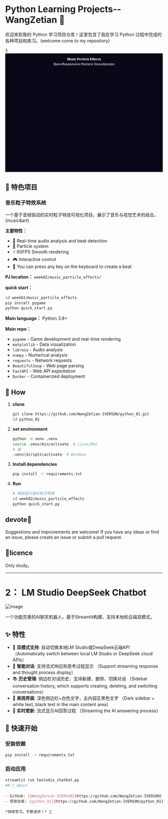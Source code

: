 # Python Learning Projects--WangZetian 🐍 

欢迎来到我的 Python 学习项目仓库！这里包含了我在学习 Python 过程中完成的各种项目和练习。(welcome come to my repository)

1:![Music Particle Effects](music_particle_effects.gif)

## 🎵 特色项目

### 音乐粒子特效系统
一个基于音频驱动的实时粒子特效可视化项目，展示了音乐与视觉艺术的结合。(music&art)

**主要特性：**
- 🎵 Real-time audio analysis and beat detection
- 🎨 Particle system
- ⚡ 60FPS Smooth rendering
- 🎮 Interactive control
- 📱 You can press any key on the keyboard to create a beat
  

**PJ location：** `week02/music_particle_effects/`

**quick start：**
```bash
cd week02/music_particle_effects
pip install pygame
python quick_start.py
```
**Main language：** Python 3.8+

**Main repo：**
- `pygame` - Game development and real-time rendering
- `matplotlib` - Data visualization
- `librosa` - Audio analysis
- `numpy` - Numerical analysis
- `requests` - Network requests
- `BeautifulSoup` - Web page parsing
- `FastAPI` - Web API  exploitation
- `Docker` - Containerized deployment

## 🚀 How

1. **clone**
   ```bash
   git clone https://github.com/WangZetian-IVERSON/python_01.git
   cd python_01
   ```

2. **set environment**
   ```bash
   python -m venv .venv
   source .venv/bin/activate  # Linux/Mac
   # 或
   .venv\Scripts\activate  # Windows
   ```

3. **Install dependencies**
   ```bash
   pip install -r requirements.txt
   ```

4. **Run**
   ```bash
   # 例如运行音乐粒子特效
   cd week02/music_particle_effects
   python quick_start.py
   ```

## devote🤝 
Suggestions and improvements are welcome! If you have any ideas or find an issue, please create an issue or submit a pull request.


## 📝licence

Only study。


---
# 2： LM Studio DeepSeek Chatbot
<img width="2550" height="1397" alt="image" src="https://github.com/user-attachments/assets/1165508b-def5-4244-82f7-025c4d1ca82f" />


一个功能完善的AI聊天机器人，基于Streamlit构建，支持本地和云端双模式。

## ✨ 特性

- 🤖 **双模式支持**: 自动切换本地LM Studio或DeepSeek云端API （Automatically switch between local LM Studio or DeepSeek cloud APIs）
- 💬 **智能对话**: 支持流式响应和思考过程显示 （Support streaming response and thought process display）
- 📚 **历史管理**: 侧边栏对话历史，支持新建、删除、切换对话 （Sidebar conversation history, which supports creating, deleting, and switching conversations）
- 🎨 **美观界面**: 深色侧边栏+白色文字，主内容区黑色文字 （Dark sidebar + white text, black text in the main content area）
- 🔄 **实时更新**: 流式显示AI回答过程 （Streaming the AI answering process）

## 🚀 快速开始

### 安装依赖
```bash
pip install -r requirements.txt
```

### 启动应用
```bash
streamlit run lmstudio_chatbot.py
## 📧 about

- GitHub: [@WangZetian-IVERSON](https://github.com/WangZetian-IVERSON)
- 项目仓库: [python_01](https://github.com/WangZetian-IVERSON/python_01)

*持续学习，不断进步！* 🌟

